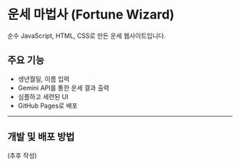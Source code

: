 # 운세 마법사 (Fortune Wizard)

순수 JavaScript, HTML, CSS로 만든 운세 웹사이트입니다.

## 주요 기능
- 생년월일, 이름 입력
- Gemini API를 통한 운세 결과 출력
- 심플하고 세련된 UI
- GitHub Pages로 배포

---

## 개발 및 배포 방법
(추후 작성) 